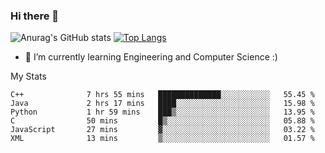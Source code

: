 ### Hi there 👋

![Anurag's GitHub stats](https://github-readme-stats.vercel.app/api?username=MatteoIorio11&show_icons=true&theme=dark) 
[![Top Langs](https://github-readme-stats.vercel.app/api/top-langs/?username=MatteoIorio11&theme=dark)](https://github.com/MatteoIorio11/github-readme-stats)

- 🌱 I’m currently learning Engineering and Computer Science :)

<!--
**MatteoIorio11/MatteoIorio11** is a ✨ _special_ ✨ repository because its `README.md` (this file) appears on your GitHub profile.

Here are some ideas to get you started:

- 🔭 I’m currently working on ...
- 🌱 I’m currently learning ...
- 👯 I’m looking to collaborate on ...
- 🤔 I’m looking for help with ...
- 💬 Ask me about ...
- 📫 How to reach me: ...
- 😄 Pronouns: ...
- ⚡ Fun fact: ...
-->
My Stats
<!--START_SECTION:waka-->

```text
C++              7 hrs 55 mins   ██████████████░░░░░░░░░░░   55.45 %
Java             2 hrs 17 mins   ████░░░░░░░░░░░░░░░░░░░░░   15.98 %
Python           1 hr 59 mins    ███▒░░░░░░░░░░░░░░░░░░░░░   13.95 %
C                50 mins         █▒░░░░░░░░░░░░░░░░░░░░░░░   05.88 %
JavaScript       27 mins         ▓░░░░░░░░░░░░░░░░░░░░░░░░   03.22 %
XML              13 mins         ▒░░░░░░░░░░░░░░░░░░░░░░░░   01.57 %
```

<!--END_SECTION:waka-->
